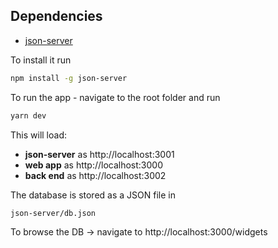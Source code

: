 ## Dependencies

- [json-server](https://www.npmjs.com/package/json-server)

To install it run

```bash
npm install -g json-server
```

To run the app - navigate to the root folder and run

```bash
yarn dev
```

This will load:

- **json-server** as http://localhost:3001
- **web app** as http://localhost:3000
- **back end** as http://localhost:3002

The database is stored as a JSON file in

```
json-server/db.json
```

To browse the DB -> navigate to http://localhost:3000/widgets
